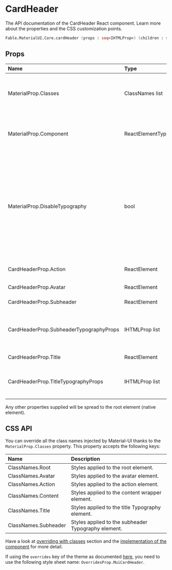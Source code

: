 # CardHeader

<p class="description">The API documentation of the CardHeader React component. Learn more about the properties and the CSS customization points.</p>

```fsharp
Fable.MaterialUI.Core.cardHeader (props : seq<IHTMLProp>) (children : seq<ReactElement>) : ReactElement
```



## Props

| Name | Type | Default | Description |
|:-----|:-----|:--------|:------------|
| <span class="prop-name">MaterialProp.Classes</span> | <span class="prop-type">ClassNames list</span> |   | Override or extend the styles applied to the component.  See CSS API below for more details.  |
| <span class="prop-name">MaterialProp.Component</span> | <span class="prop-type">ReactElementType</span> | <span class="prop-default">"div"</span> | The component used for the root node. Either a string to use a DOM element or a component. |
| <span class="prop-name">MaterialProp.DisableTypography</span> | <span class="prop-type">bool</span> | <span class="prop-default">false</span> | If `true`, the children won't be wrapped by a Typography component. This can be useful to render an alternative Typography variant by wrapping the `title` text, and optional `subheader` text with the Typography component. |
| <span class="prop-name">CardHeaderProp.Action</span> | <span class="prop-type">ReactElement</span> |   | The action to display in the card header. |
| <span class="prop-name">CardHeaderProp.Avatar</span> | <span class="prop-type">ReactElement</span> |   | The Avatar for the Card Header. |
| <span class="prop-name">CardHeaderProp.Subheader</span> | <span class="prop-type">ReactElement</span> |   | The content of the component. |
| <span class="prop-name">CardHeaderProp.SubheaderTypographyProps</span> | <span class="prop-type">IHTMLProp list</span> |   | These props will be forwarded to the subheader (as long as disableTypography is not `true`). |
| <span class="prop-name">CardHeaderProp.Title</span> | <span class="prop-type">ReactElement</span> |   | The content of the Card Title. |
| <span class="prop-name">CardHeaderProp.TitleTypographyProps</span> | <span class="prop-type">IHTMLProp list</span> |   | These props will be forwarded to the title (as long as disableTypography is not `true`). |

Any other properties supplied will be spread to the root element (native element).

## CSS API

You can override all the class names injected by Material-UI thanks to the `MaterialProp.Classes` property.
This property accepts the following keys:


| Name | Description |
|:-----|:------------|
| <span class="prop-name">ClassNames.Root</span> | Styles applied to the root element.
| <span class="prop-name">ClassNames.Avatar</span> | Styles applied to the avatar element.
| <span class="prop-name">ClassNames.Action</span> | Styles applied to the action element.
| <span class="prop-name">ClassNames.Content</span> | Styles applied to the content wrapper element.
| <span class="prop-name">ClassNames.Title</span> | Styles applied to the title Typography element.
| <span class="prop-name">ClassNames.Subheader</span> | Styles applied to the subheader Typography element.

Have a look at [overriding with classes](#/customization/overrides) section
and the [implementation of the component](https://github.com/mui-org/material-ui/tree/master/packages/material-ui/src/CardHeader/CardHeader.js)
for more detail.

If using the `overrides` key of the theme as documented
[here](#/customization/themes),
you need to use the following style sheet name: `OverridesProp.MuiCardHeader`.

<!--## Demos-->

<!--- [Cards](/demos/cards/)-->

